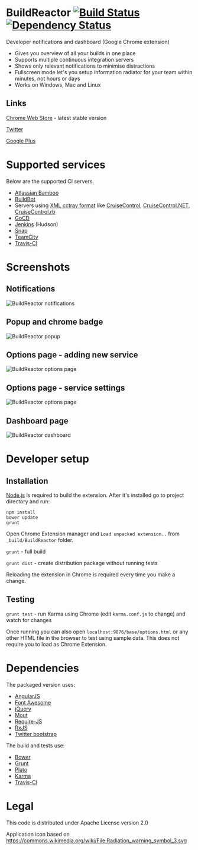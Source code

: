 BuildReactor [![Build Status](https://secure.travis-ci.org/AdamNowotny/BuildReactor.png)](http://travis-ci.org/AdamNowotny/BuildReactor) [![Dependency Status](https://gemnasium.com/AdamNowotny/BuildReactor.png)](https://gemnasium.com/AdamNowotny/BuildReactor)
============

Developer notifications and dashboard (Google Chrome extension)
 * Gives you overview of all your builds in one place
 * Supports multiple continuous integration servers
 * Shows only relevant notifications to minimise distractions
 * Fullscreen mode let's you setup information radiator for your team within minutes, not hours or days
 * Works on Windows, Mac and Linux

Links
-----
[Chrome Web Store](http://goo.gl/BX01T) - latest stable version

[Twitter](https://twitter.com/BuildReactor)

[Google Plus](https://plus.google.com/110744393630490320507/)

Supported services
==================

Below are the supported CI servers.

 * [Atlassian Bamboo](http://www.atlassian.com/software/bamboo/)
 * [BuildBot](http://buildbot.net/)
 * Servers using [XML cctray format](http://confluence.public.thoughtworks.org/display/CI/Multiple+Project+Summary+Reporting+Standard) like [CruiseControl](http://cruisecontrol.sourceforge.net/), [CruiseControl.NET](http://www.cruisecontrolnet.org/), [CruiseControl.rb](http://cruisecontrolrb.thoughtworks.com/)
 * [GoCD](https://github.com/gocd/gocd)
 * [Jenkins](http://jenkins-ci.org/) (Hudson)
 * [Snap](http://snap-ci.com/)
 * [TeamCity](http://www.jetbrains.com/teamcity/)
 * [Travis-CI](http://travis-ci.org/)

Screenshots
===========

Notifications
-------------
<img src="https://github.com/AdamNowotny/BuildReactor/raw/master/docs/notifications-640x400.jpg" alt="BuildReactor notifications">

Popup and chrome badge
----------------------
<img src="https://github.com/AdamNowotny/BuildReactor/raw/master/docs/popup-640x400.jpg" alt="BuildReactor popup">

Options page - adding new service
---------------------------------
<img src="https://github.com/AdamNowotny/BuildReactor/raw/master/docs/settings-new-1280x800.jpg" alt="BuildReactor options page">

Options page - service settings
-------------------------------
<img src="https://github.com/AdamNowotny/BuildReactor/raw/master/docs/settings-1280x800.jpg" alt="BuildReactor options page">

Dashboard page
-------------------------------
<img src="https://github.com/AdamNowotny/BuildReactor/raw/master/docs/dashboard-1280x800.jpg" alt="BuildReactor dashboard">

Developer setup
===============

Installation
------------

[Node.js](http://nodejs.org/) is required to build the extension. After it's installed go to project directory and run:

```
npm install
bower update
grunt
```

Open Chrome Extension manager and `Load unpacked extension..` from `_build/BuildReactor` folder.

`grunt` - full build

`grunt dist` - create distribution package without running tests

Reloading the extension in Chrome is required every time you make a change.

Testing
-------

`grunt test` - run Karma using Chrome (edit `karma.conf.js` to change) and watch for changes

Once running you can also open `localhost:9876/base/options.html` or any other HTML file in the browser to test using sample data. This does not require you to load as Chrome Extension.

Dependencies
============

The packaged version uses:
 * [AngularJS](angularjs.org)
 * [Font Awesome](http://fortawesome.github.com/Font-Awesome/)
 * [jQuery](http://jquery.com/)
 * [Mout](http://moutjs.com/)
 * [Require-JS](http://requirejs.org/)
 * [RxJS](http://reactive-extensions.github.com/RxJS/)
 * [Twitter bootstrap](http://twitter.github.com/bootstrap/)

The build and tests use:
 * [Bower](http://twitter.github.com/bower/)
 * [Grunt](http://gruntjs.com/)
 * [Plato](https://github.com/jsoverson/plato)
 * [Karma](http://karma-runner.github.io/)
 * [Travis-CI](http://travis-ci.org/)

Legal
=====

This code is distributed under Apache License version 2.0

Application icon based on https://commons.wikimedia.org/wiki/File:Radiation_warning_symbol_3.svg
